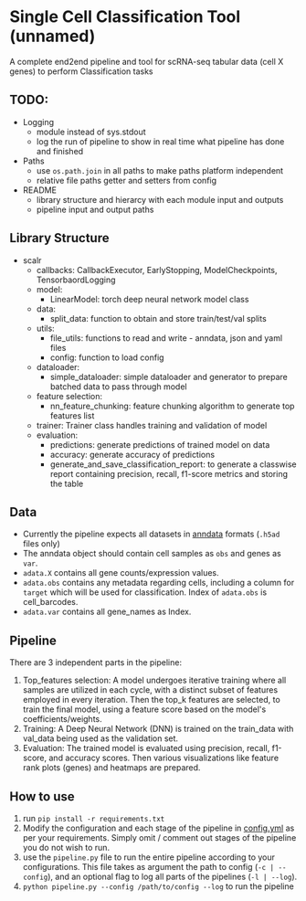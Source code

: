 # Single Cell Classification Tool (unnamed)

A complete end2end pipeline and tool for scRNA-seq tabular data (cell X genes) to perform Classification tasks

## TODO:
- Logging
    - module instead of sys.stdout
    - log the run of pipeline to show in real time what pipeline has done and finished
- Paths
    - use `os.path.join` in all paths to make paths platform independent
    - relative file paths getter and setters from config
- README
    - library structure and hierarcy with each module input and outputs
    - pipeline input and output paths

## Library Structure

- scalr
    - callbacks: CallbackExecutor, EarlyStopping, ModelCheckpoints, TensorbaordLogging
    - model:
        - LinearModel: torch deep neural network model class
    - data:
        - split_data: function to obtain and store train/test/val splits 
    - utils:
        - file_utils: functions to read and write - anndata, json and yaml files
        - config: function to load config
    - dataloader:
        - simple_dataloader: simple dataloader and generator to prepare batched data to pass through model
    - feature selection:
        - nn_feature_chunking: feature chunking algorithm to generate top features list
    - trainer: Trainer class handles training and validation of model
    - evaluation:
        - predictions: generate predictions of trained model on data
        - accuracy: generate accuracy of predictions
        - generate_and_save_classification_report: to generate a classwise report containing precision, recall, f1-score metrics and storing the table

## Data
- Currently the pipeline expects all datasets in [anndata](https://anndata.readthedocs.io/en/latest/tutorials/notebooks/getting-started.html) formats (`.h5ad` files only)
- The anndata object should contain cell samples as `obs` and genes as `var`.
- `adata.X` contains all gene counts/expression values.
- `adata.obs` contains any metadata regarding cells, including a column for `target` which will be used for classification. Index of `adata.obs` is cell_barcodes.
- `adata.var` contains all gene_names as Index.

## Pipeline
There are 3 independent parts in the pipeline:  
1. Top_features selection: A model undergoes iterative training where all samples are utilized in each cycle, with a distinct subset of features employed in every iteration. Then the top_k features are selected, to train the final model, using a feature score based on the model's coefficients/weights.
2. Training: A Deep Neural Network (DNN) is trained on the train_data with val_data being used as the validation set.
3. Evaluation: The trained model is evaluated using precision, recall, f1-score, and accuracy scores. Then various visualizations like feature rank plots (genes) and heatmaps are prepared.

## How to use
1. run `pip install -r requirements.txt`
2. Modify the configuration and each stage of the pipeline in [config.yml](config.yml) as per your requirements. Simply omit / comment out stages of the pipeline you do not wish to run.
3. use the `pipeline.py` file to run the entire pipeline according to your configurations. This file takes as argument the path to config (`-c | --config`), and an optional flag to log all parts of the pipelines (`-l | --log`).
4. `python pipeline.py --config /path/to/config --log` to run the pipeline